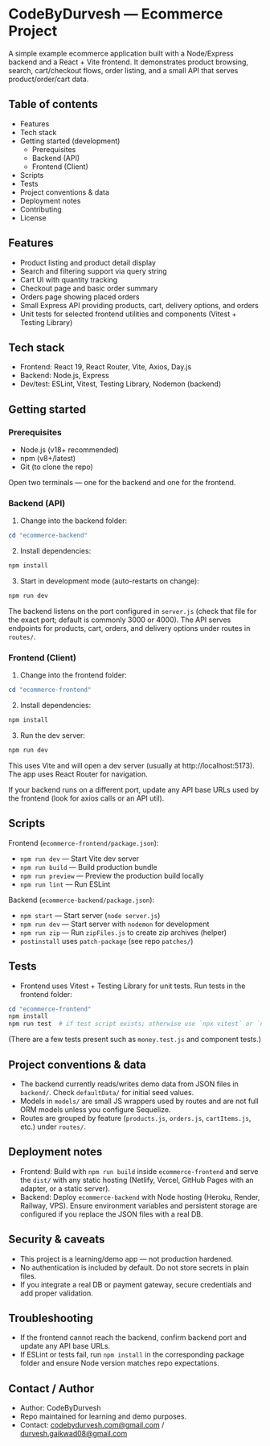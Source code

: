 # CodeByDurvesh — Ecommerce Project

A simple example ecommerce application built with a Node/Express backend and a React + Vite frontend. It demonstrates product browsing, search, cart/checkout flows, order listing, and a small API that serves product/order/cart data.

## Table of contents

- Features
- Tech stack
- Getting started (development)
  - Prerequisites
  - Backend (API)
  - Frontend (Client)
- Scripts
- Tests
- Project conventions & data
- Deployment notes
- Contributing
- License

## Features

- Product listing and product detail display
- Search and filtering support via query string
- Cart UI with quantity tracking
- Checkout page and basic order summary
- Orders page showing placed orders
- Small Express API providing products, cart, delivery options, and orders
- Unit tests for selected frontend utilities and components (Vitest + Testing Library)

## Tech stack

- Frontend: React 19, React Router, Vite, Axios, Day.js
- Backend: Node.js, Express
- Dev/test: ESLint, Vitest, Testing Library, Nodemon (backend)

## Getting started

### Prerequisites

- Node.js (v18+ recommended)
- npm (v8+/latest)
- Git (to clone the repo)

Open two terminals — one for the backend and one for the frontend.

### Backend (API)

1. Change into the backend folder:

```powershell
cd "ecommerce-backend"
```

2. Install dependencies:

```powershell
npm install
```

3. Start in development mode (auto-restarts on change):

```powershell
npm run dev
```

The backend listens on the port configured in `server.js` (check that file for the exact port; default is commonly 3000 or 4000). The API serves endpoints for products, cart, orders, and delivery options under routes in `routes/`.

### Frontend (Client)

1. Change into the frontend folder:

```powershell
cd "ecommerce-frontend"
```

2. Install dependencies:

```powershell
npm install
```

3. Run the dev server:

```powershell
npm run dev
```

This uses Vite and will open a dev server (usually at http://localhost:5173). The app uses React Router for navigation.

If your backend runs on a different port, update any API base URLs used by the frontend (look for axios calls or an API util).

## Scripts

Frontend (`ecommerce-frontend/package.json`):

- `npm run dev` — Start Vite dev server
- `npm run build` — Build production bundle
- `npm run preview` — Preview the production build locally
- `npm run lint` — Run ESLint

Backend (`ecommerce-backend/package.json`):

- `npm start` — Start server (`node server.js`)
- `npm run dev` — Start server with `nodemon` for development
- `npm run zip` — Run `zipFiles.js` to create zip archives (helper)
- `postinstall` uses `patch-package` (see repo `patches/`)

## Tests

- Frontend uses Vitest + Testing Library for unit tests. Run tests in the frontend folder:

```powershell
cd "ecommerce-frontend"
npm install
npm run test  # if test script exists; otherwise use `npx vitest` or `npm exec vitest`
```

(There are a few tests present such as `money.test.js` and component tests.)

## Project conventions & data

- The backend currently reads/writes demo data from JSON files in `backend/`. Check `defaultData/` for initial seed values.
- Models in `models/` are small JS wrappers used by routes and are not full ORM models unless you configure Sequelize.
- Routes are grouped by feature (`products.js`, `orders.js`, `cartItems.js`, etc.) under `routes/`.

## Deployment notes

- Frontend: Build with `npm run build` inside `ecommerce-frontend` and serve the `dist/` with any static hosting (Netlify, Vercel, GitHub Pages with an adapter, or a static server).
- Backend: Deploy `ecommerce-backend` with Node hosting (Heroku, Render, Railway, VPS). Ensure environment variables and persistent storage are configured if you replace the JSON files with a real DB.

## Security & caveats

- This project is a learning/demo app — not production hardened.
- No authentication is included by default. Do not store secrets in plain files.
- If you integrate a real DB or payment gateway, secure credentials and add proper validation.

## Troubleshooting

- If the frontend cannot reach the backend, confirm backend port and update any API base URLs.
- If ESLint or tests fail, run `npm install` in the corresponding package folder and ensure Node version matches repo expectations.

## Contact / Author

- Author: CodeByDurvesh
- Repo maintained for learning and demo purposes.
- Contact: codebydurvesh.com@gmail.com / durvesh.gaikwad08@gmail.com
